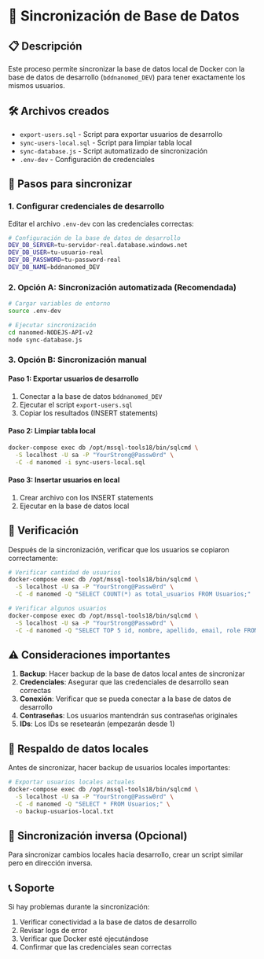 # 🔄 Sincronización de Base de Datos

## 📋 Descripción

Este proceso permite sincronizar la base de datos local de Docker con la base de datos de desarrollo (`bddnanomed_DEV`) para tener exactamente los mismos usuarios.

## 🛠️ Archivos creados

- `export-users.sql` - Script para exportar usuarios de desarrollo
- `sync-users-local.sql` - Script para limpiar tabla local
- `sync-database.js` - Script automatizado de sincronización
- `.env-dev` - Configuración de credenciales

## 📝 Pasos para sincronizar

### 1. Configurar credenciales de desarrollo

Editar el archivo `.env-dev` con las credenciales correctas:

```bash
# Configuración de la base de datos de desarrollo
DEV_DB_SERVER=tu-servidor-real.database.windows.net
DEV_DB_USER=tu-usuario-real
DEV_DB_PASSWORD=tu-password-real
DEV_DB_NAME=bddnanomed_DEV
```

### 2. Opción A: Sincronización automatizada (Recomendada)

```bash
# Cargar variables de entorno
source .env-dev

# Ejecutar sincronización
cd nanomed-NODEJS-API-v2
node sync-database.js
```

### 3. Opción B: Sincronización manual

#### Paso 1: Exportar usuarios de desarrollo
1. Conectar a la base de datos `bddnanomed_DEV`
2. Ejecutar el script `export-users.sql`
3. Copiar los resultados (INSERT statements)

#### Paso 2: Limpiar tabla local
```bash
docker-compose exec db /opt/mssql-tools18/bin/sqlcmd \
  -S localhost -U sa -P "YourStrong@Passw0rd" \
  -C -d nanomed -i sync-users-local.sql
```

#### Paso 3: Insertar usuarios en local
1. Crear archivo con los INSERT statements
2. Ejecutar en la base de datos local

## 🔧 Verificación

Después de la sincronización, verificar que los usuarios se copiaron correctamente:

```bash
# Verificar cantidad de usuarios
docker-compose exec db /opt/mssql-tools18/bin/sqlcmd \
  -S localhost -U sa -P "YourStrong@Passw0rd" \
  -C -d nanomed -Q "SELECT COUNT(*) as total_usuarios FROM Usuarios;"

# Verificar algunos usuarios
docker-compose exec db /opt/mssql-tools18/bin/sqlcmd \
  -S localhost -U sa -P "YourStrong@Passw0rd" \
  -C -d nanomed -Q "SELECT TOP 5 id, nombre, apellido, email, role FROM Usuarios;"
```

## ⚠️ Consideraciones importantes

1. **Backup**: Hacer backup de la base de datos local antes de sincronizar
2. **Credenciales**: Asegurar que las credenciales de desarrollo sean correctas
3. **Conexión**: Verificar que se pueda conectar a la base de datos de desarrollo
4. **Contraseñas**: Los usuarios mantendrán sus contraseñas originales
5. **IDs**: Los IDs se resetearán (empezarán desde 1)

## 🚨 Respaldo de datos locales

Antes de sincronizar, hacer backup de usuarios locales importantes:

```bash
# Exportar usuarios locales actuales
docker-compose exec db /opt/mssql-tools18/bin/sqlcmd \
  -S localhost -U sa -P "YourStrong@Passw0rd" \
  -C -d nanomed -Q "SELECT * FROM Usuarios;" \
  -o backup-usuarios-local.txt
```

## 🔄 Sincronización inversa (Opcional)

Para sincronizar cambios locales hacia desarrollo, crear un script similar pero en dirección inversa.

## 📞 Soporte

Si hay problemas durante la sincronización:

1. Verificar conectividad a la base de datos de desarrollo
2. Revisar logs de error
3. Verificar que Docker esté ejecutándose
4. Confirmar que las credenciales sean correctas
